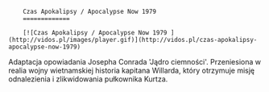 
        Czas Apokalipsy / Apocalypse Now 1979 
        =============
        
        [![Czas Apokalipsy / Apocalypse Now 1979 ](http://vidos.pl/images/player.gif)](http://vidos.pl/czas-apokalipsy-apocalypse-now-1979)
        
        
 Adaptacja opowiadania Josepha Conrada 'Jądro ciemności'. Przeniesiona w realia wojny wietnamskiej historia kapitana Willarda, który otrzymuje misję odnalezienia i zlikwidowania pułkownika Kurtza.
    